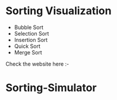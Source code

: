 # Sorting Visualization

- Bubble Sort
- Selection Sort
- Insertion Sort
- Quick Sort
- Merge Sort


Check the website here :-

# Sorting-Simulator
